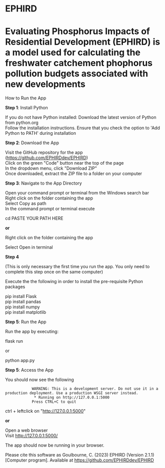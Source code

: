 # EPHIRD
# Evaluating Phosphorus Impacts of Residential Development (EPHIRD) is a model used for calculating the freshwater catchement phophorus pollution budgets associated with new developments 

How to Run the App

**Step 1**: Install Python

If you do not have Python installed:
Download the latest version of Python from python.org  
Follow the installation instructions. Ensure that you check the option to 'Add Python to PATH' during installation


**Step 2**: Download the App

Visit the GitHub repository for the app (https://github.com/EPHIRDdev/EPHIRD)  
Click on the green "Code" button near the top of the page  
In the dropdown menu, click "Download ZIP"  
Once downloaded, extract the ZIP file to a folder on your computer  


**Step 3**: Navigate to the App Directory


Open your command prompt or terminal from the Windows search bar  
Right click on the folder containing the app  
Select Copy as path  
In the command prompt or terminal execute  

cd PASTE YOUR PATH HERE

**or**

Right click on the folder containing the app

Select Open in terminal

**Step 4**

(This is only necessary the first time you run the app. You only need to complete this step once on the same computer)

Execute the the following in order to install the pre-requisite Python packages

pip install Flask  
pip install pandas  
pip install numpy  
pip install matplotlib  

**Step 5**: Run the App

Run the app by executing:

flask run

or

python app.py 

**Step 5**: Access the App

You should now see the following 

                WARNING: This is a development server. Do not use it in a production deployment. Use a production WSGI server instead.
                 * Running on http://127.0.0.1:5000
                Press CTRL+C to quit

ctrl + leftclick on "http://127.0.0.1:5000" 

**or**

Open a web browser  
Visit http://127.0.0.1:5000/ 

The app should now be running in your browser.


Please cite this software as 
Goulbourne, C. (2023) EPHIRD (Version 2.1.1) [Computer program]. Available at https://github.com/EPHIRDdev/EPHIRD
